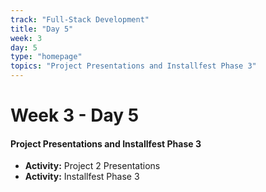 ```yaml
---
track: "Full-Stack Development"
title: "Day 5"
week: 3
day: 5
type: "homepage"
topics: "Project Presentations and Installfest Phase 3"
---
```



# Week 3 - Day 5

#### Project Presentations and Installfest Phase 3

- **Activity:** Project 2 Presentations
- **Activity:** Installfest Phase 3

